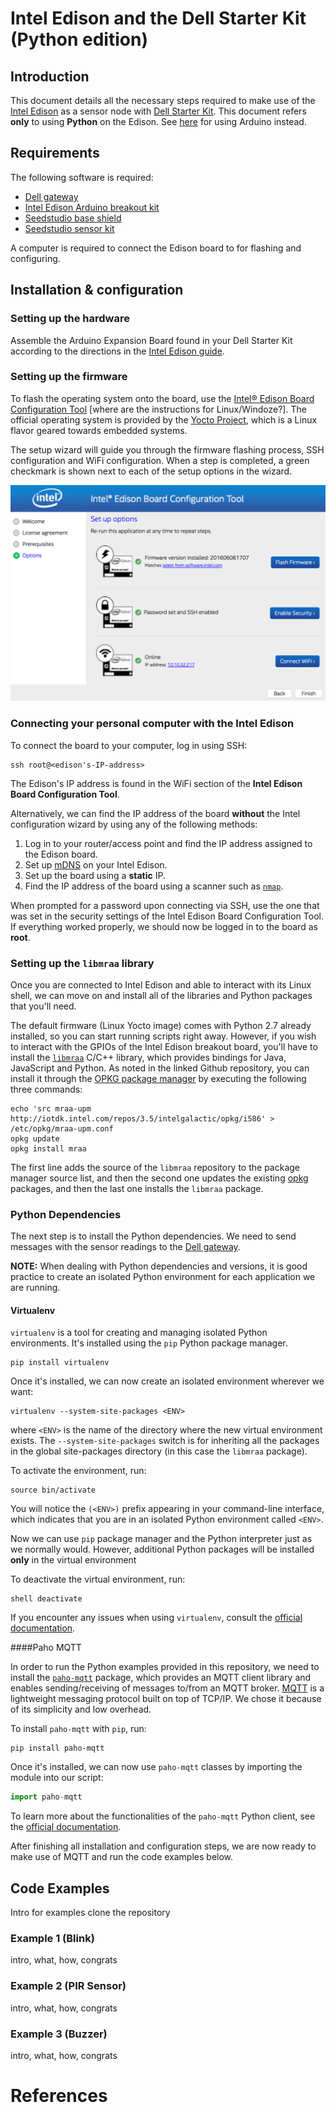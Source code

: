 # Intel Edison and the Dell Starter Kit (Python edition)

## Introduction

This document details all the necessary steps required
to make use of the 
[Intel Edison](http://www.intel.com/content/www/us/en/do-it-yourself/edison.html)
as a sensor node with
[Dell Starter Kit](http://www.iot-starterkit.de/). This document
refers **only** to using **Python** on the Edison. See
[here](https://github.com/relayr/edison/tree/master/Arduino) for
using Arduino instead.

## Requirements

The following software is required:

 * [Dell gateway]()
 * [Intel Edison Arduino breakout kit]()
 * [Seedstudio base shield]()
 * [Seedstudio sensor kit]()

A computer is required to connect the Edison board to for
flashing and configuring.

## Installation & configuration

### Setting up the hardware

Assemble the Arduino Expansion Board found in your Dell Starter Kit
according to the directions in the
[Intel Edison guide](https://software.intel.com/en-us/node/628221).

### Setting up the firmware

To flash the operating system onto the board, use the
[Intel® Edison Board Configuration Tool](https://software.intel.com/en-us/get-started-edison-osx-step2)
[where are the instructions for Linux/Windoze?]. The official
operating system is provided by the
[Yocto Project](https://www.yoctoproject.org/), which is a Linux
flavor geared towards embedded systems.

The setup wizard will guide you through the firmware flashing process, SSH
configuration and WiFi configuration. When a step is completed, a green
checkmark is shown next to each of the setup options in the wizard.

![IP Address](board-configuration-tool.png)


### Connecting your personal computer with the Intel Edison

To connect the board to your computer, log in using SSH:

```shell
ssh root@<edison's-IP-address>
```

The Edison's IP address is found in the WiFi section of the **Intel
Edison Board Configuration Tool**. 

Alternatively, we can find the IP address of the board **without** the
Intel configuration wizard by using any of the following methods:

 1. Log in to your router/access point and find the IP address assigned to the Edison board.
 2. Set up [mDNS](http://www.multicastdns.org/) on your Intel Edison.
 3. Set up the board using a **static** IP.
 4. Find the IP address of the board using a scanner such as [`nmap`](https://nmap.org/).

When prompted for a password upon connecting via SSH, 
use the one that was set in the security settings of the Intel Edison Board
Configuration Tool. If everything worked properly, we should now be
logged in to the board as **root**.

### Setting up the `libmraa` library

Once you are connected to Intel Edison and able to interact with its
Linux shell, we can move on and install all of the libraries and Python
packages that you'll need. 

The default firmware (Linux Yocto image)
comes with Python 2.7 already installed, so you can start running
scripts right away. However, if you wish to interact with the GPIOs of
the Intel Edison breakout board, you'll have to install
the [`libmraa`](https://github.com/intel-iot-devkit/mraa) C/C++ library,
which provides bindings for Java, JavaScript and Python. As noted in
the linked Github repository, you can install it through the 
[OPKG package manager](https://wiki.openwrt.org/doc/techref/opkg) by
executing the following three commands:

```shell
echo 'src mraa-upm http://iotdk.intel.com/repos/3.5/intelgalactic/opkg/i586' > /etc/opkg/mraa-upm.conf
opkg update
opkg install mraa
```

The first line adds the source of the `libmraa` repository to the
package manager source list, and then the second one updates the existing
[opkg](https://en.wikipedia.org/wiki/Opkg) packages, and then the last one
installs the `libmraa` package.

### Python Dependencies

The next step is to install the Python dependencies. We need to
send messages with the sensor readings to the [Dell gateway](). 

**NOTE:** When dealing with Python dependencies and versions, it is good practice
to create an isolated Python environment for each application we are
running. 

#### Virtualenv

`virtualenv` is a tool for creating and managing isolated Python
environments. It's installed using the `pip` Python package
manager.

```shell
pip install virtualenv
```
Once it's installed, we can now create an isolated environment wherever we
want:

```shell
virtualenv --system-site-packages <ENV>
```

where `<ENV>` is the name of the directory where the new virtual
environment exists. The `--system-site-packages` switch is for
inheriting all the packages in the global site-packages directory (in
this case the `libmraa` package).

To activate the environment, run:

```shell
source bin/activate
```

You will notice the `(<ENV>)` prefix appearing in your command-line
interface, which indicates that you are in an isolated Python
environment called `<ENV>`.

Now we can use `pip` package manager and the Python interpreter just as we
normally would. However, additional Python packages will be installed **only**
in the virtual environment

To deactivate the virtual environment, run:

```
shell deactivate
``` 

If you encounter any issues when using `virtualenv`, consult the [official
documentation](https://virtualenv.pypa.io/en/stable/).

####Paho MQTT

In order to run the Python examples provided in this repository, we need to
install the [`paho-mqtt`](https://pypi.python.org/pypi/paho-mqtt/1.1) package,
which provides an MQTT client library and enables sending/receiving of
messages to/from an MQTT broker. [MQTT](https://en.wikipedia.org/wiki/MQTT) is
a lightweight messaging protocol built on top of TCP/IP. We chose it because
of its simplicity and low overhead.

To install `paho-mqtt`  with `pip`, run:

```shell
pip install paho-mqtt
```

Once it's installed, we can now use `paho-mqtt` classes by importing the
module into our script:

```python
import paho-mqtt
```

To learn more about the functionalities of the
`paho-mqtt` Python client, see the
[official documentation](https://pypi.python.org/pypi/paho-mqtt/1.1).

After finishing all installation and configuration steps, we are now 
ready to make use of MQTT and run the code examples below.

## Code Examples

Intro for examples clone the repository


### Example 1 (Blink)

intro, what, how, congrats

### Example 2 (PIR Sensor)

intro, what, how, congrats

### Example 3 (Buzzer)

intro, what, how, congrats

# References
